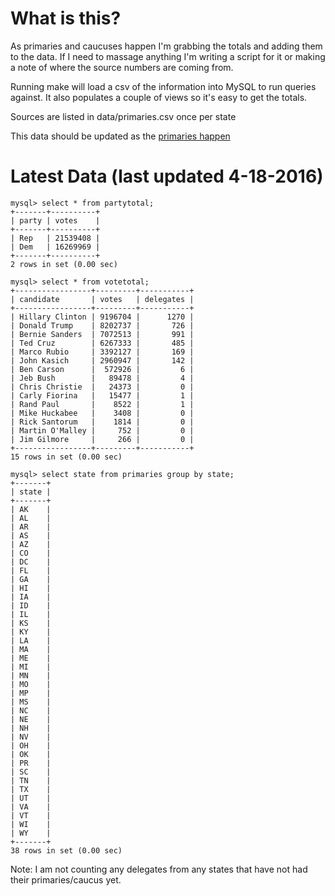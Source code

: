 What is this?
=======================================

As primaries and caucuses happen I'm grabbing the totals and adding them
to the data. If I need to massage anything I'm writing a script for it
or making a note of where the source numbers are coming from. 

Running make will load a csv of the information into MySQL to run
queries against. It also populates a couple of views so it's easy to
get the totals. 

Sources are listed in data/primaries.csv once per state

This data should be updated as the [primaries happen](http://www.uspresidentialelectionnews.com/2016-presidential-primary-schedule-calendar/)

Latest Data (last updated 4-18-2016)
======================================

```
mysql> select * from partytotal;
+-------+----------+
| party | votes    |
+-------+----------+
| Rep   | 21539408 |
| Dem   | 16269969 |
+-------+----------+
2 rows in set (0.00 sec)

mysql> select * from votetotal;
+-----------------+---------+-----------+
| candidate       | votes   | delegates |
+-----------------+---------+-----------+
| Hillary Clinton | 9196704 |      1270 |
| Donald Trump    | 8202737 |       726 |
| Bernie Sanders  | 7072513 |       991 |
| Ted Cruz        | 6267333 |       485 |
| Marco Rubio     | 3392127 |       169 |
| John Kasich     | 2960947 |       142 |
| Ben Carson      |  572926 |         6 |
| Jeb Bush        |   89478 |         4 |
| Chris Christie  |   24373 |         0 |
| Carly Fiorina   |   15477 |         1 |
| Rand Paul       |    8522 |         1 |
| Mike Huckabee   |    3408 |         0 |
| Rick Santorum   |    1814 |         0 |
| Martin O'Malley |     752 |         0 |
| Jim Gilmore     |     266 |         0 |
+-----------------+---------+-----------+
15 rows in set (0.00 sec)

mysql> select state from primaries group by state;
+-------+
| state |
+-------+
| AK    |
| AL    |
| AR    |
| AS    |
| AZ    |
| CO    |
| DC    |
| FL    |
| GA    |
| HI    |
| IA    |
| ID    |
| IL    |
| KS    |
| KY    |
| LA    |
| MA    |
| ME    |
| MI    |
| MN    |
| MO    |
| MP    |
| MS    |
| NC    |
| NE    |
| NH    |
| NV    |
| OH    |
| OK    |
| PR    |
| SC    |
| TN    |
| TX    |
| UT    |
| VA    |
| VT    |
| WI    |
| WY    |
+-------+
38 rows in set (0.00 sec)
```

Note: I am not counting any delegates from any states that have not had 
their primaries/caucus yet.
